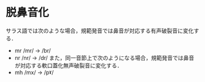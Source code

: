 # 脱鼻音化
サラス語では次のような場合，規範発音では鼻音が対応する有声破裂音に変化する．
* mr /mr/ → /br/
* nr /nr/ → /dr/
また，同一音節上で次のようになる場合，規範発音では鼻音が対応する軟口蓋化無声破裂音に変化する．
* mh /mx/ → /pˠ/
